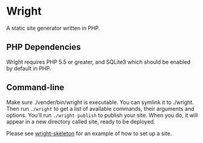 # Wright

A static site generator written in PHP.

## PHP Dependencies

Wright requires PHP 5.5 or greater, and SQLite3 which should be enabled by default in PHP.

## Command-line

Make sure ./vender/bin/wright is executable. You can symlink it to ./wright. Then run `./wright` to get a list of available commands, their arguments and options. You'll run `./wright publish` to publish your site. When you do, it will appear in a new directory called site, ready to be deployed.

Please see [wright-skeleton](http://github.com/erickmerchant/wright-skeleton) for an example of how to set up a site.
